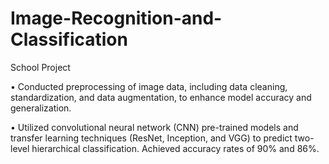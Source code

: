 # Image-Recognition-and-Classification

School Project

• Conducted preprocessing of image data, including data cleaning, standardization, and data augmentation, to enhance model accuracy and generalization.

• Utilized convolutional neural network (CNN) pre-trained models and transfer learning techniques (ResNet, Inception, and VGG) to predict two-level hierarchical classification. Achieved accuracy rates of 90% and 86%.
